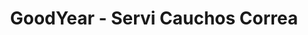 ---
title: "GoodYear - Servi Cauchos Correa"
url: /ciudad-guayana-puerto-ordaz/goodyear-servi-cauchos-correa/
shop: Reifen
---